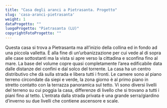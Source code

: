 ```yaml
---
title: "Casa degli aranci a Pietrasanta. Progetto"
slug: 'casa-aranci-pietrasanta'
weight: 1
dataProgetto: ""
luogoProgetto: "Pietrasanta (LU)"
copyrightFotoProgetto: ""
---
```

Questa casa si trova a Pietrasanta ma all’inizio della collina ed in fondo ad una piccola valletta. È alla fine di un’urbanizzazione per cui vede al di sopra alle case sottostanti ma la vista si apre verso la cittadina e sconfina fino al mare.
La base del volume copre quasi completamente l’area edificabile data dalle distanze dei confini e dal solco del torrente.
La casa ha un centro distributivo che dà sulla strada e libera tutti i fronti. Le camere sono al piano terreno circondate da siepi e verde, la zona giorno è al primo piano in stretto contatto con la terrazza panoramica sul tetto.
Vi sono diversi livelli del terreno su cui poggia la casa, differenze di livello che si trovano a tutti i piani fino al tetto.
L’entrata dalla strada privata è una grande serra/giardino d’inverno su due livelli che contiene ascensore e scale.
